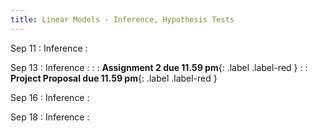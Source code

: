 ```yaml
---
title: Linear Models - Inference, Hypothesis Tests
---
```


Sep 11
: Inference
  : []()

Sep 13
: Inference 
  : [](https://jlacasa.github.io/stat705_fall2024/classes/day07_09042024)
: [](#) 
  : **Assignment 2 due 11.59 pm**{: .label .label-red }
: [](#) 
  : **Project Proposal due 11.59 pm**{: .label .label-red }

Sep 16
: Inference 
  : [](#)
  
Sep 18
: Inference 
  : [](#)

  
